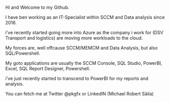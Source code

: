 Hi and Welcome to my Github.

I have ben working as an IT-Specialist within SCCM and Data analysis since 2016.

i've recently started going more into Azure as the company i work for (DSV Transport and logistics) are moving more workloads to the cloud.

My forces are, well offcause SCCM/MEMCM and Data Analysis, but also SQL/Powershell.

My goto applications are usually the SCCM Console, SQL Studio, PowerBI, Excel, SQL Report Designer, Powershell.

i've just recently started to transcend to PowerBI for my reports and analysis.

You can fetch me at Twitter @pkgfx or LinkedIN (Michael Robert Säila)
